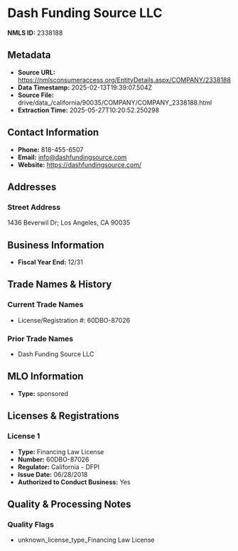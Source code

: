 # Dash Funding Source LLC

**NMLS ID:** 2338188

## Metadata
- **Source URL:** https://nmlsconsumeraccess.org/EntityDetails.aspx/COMPANY/2338188
- **Data Timestamp:** 2025-02-13T19:39:07.504Z
- **Source File:** drive/data_/california/90035/COMPANY/COMPANY_2338188.html
- **Extraction Time:** 2025-05-27T10:20:52.250298

## Contact Information
- **Phone:** 818-455-6507
- **Email:** info@dashfundingsource.com
- **Website:** https://dashfundingsource.com/

## Addresses
### Street Address
1436 Beverwil Dr; Los Angeles, CA 90035

## Business Information
- **Fiscal Year End:** 12/31

## Trade Names & History
### Current Trade Names
- License/Registration #: 60DBO-87026

### Prior Trade Names
- Dash Funding Source LLC

## MLO Information
- **Type:** sponsored

## Licenses & Registrations

### License 1
- **Type:** Financing Law License
- **Number:** 60DBO-87026
- **Regulator:** California - DFPI
- **Issue Date:** 06/28/2018
- **Authorized to Conduct Business:** Yes

## Quality & Processing Notes
### Quality Flags
- unknown_license_type_Financing Law License
